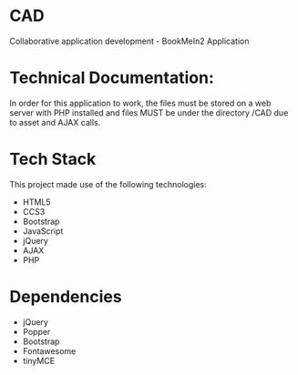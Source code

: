 # CAD
Collaborative application development - BookMeIn2 Application

# Technical Documentation:

In order for this application to work, the files must be stored on a web server with PHP installed and files MUST be under the directory /CAD due to asset and AJAX calls. 

# Tech Stack

This project made use of the following technologies:

- HTML5
- CCS3
- Bootstrap
- JavaScript
- jQuery
- AJAX
- PHP

# Dependencies

- jQuery
- Popper
- Bootstrap
- Fontawesome
- tinyMCE

